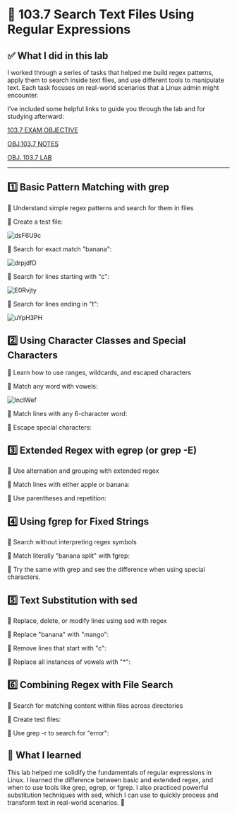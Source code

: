 # 🧪 103.7 Search Text Files Using Regular Expressions 

## ✅ What I did in this lab
I worked through a series of tasks that helped me build regex patterns, apply them to search inside text files, and use different tools to manipulate text. Each task focuses on real-world scenarios that a Linux admin might encounter.

I’ve included some helpful links to guide you through the lab and for studying afterward:

[103.7 EXAM OBJECTIVE](https://www.lpi.org/our-certifications/exam-101-102-objectives/#103.7_Search_text_files_using_regular_expressions)

[OBJ.103.7 NOTES]()

[OBJ. 103.7 LAB]()

---

## 1️⃣ Basic Pattern Matching with grep
🔹 Understand simple regex patterns and search for them in files

🔹 Create a test file:

![dsF6U9c](https://github.com/user-attachments/assets/cf595f78-b599-4b8b-9882-146ae2796540)

🔹 Search for exact match "banana":

![drpjdfD](https://github.com/user-attachments/assets/3259d242-e1e6-44bc-b2d6-84eebd05e1fb)

🔹 Search for lines starting with "c":

![E0Rvjty](https://github.com/user-attachments/assets/46dbece5-ba37-441b-a052-b6ae771619e0)

🔹 Search for lines ending in "t":

![uYpH3PH](https://github.com/user-attachments/assets/754cba57-5386-4bde-9656-fb85fd45593a)


## 2️⃣ Using Character Classes and Special Characters
🔹 Learn how to use ranges, wildcards, and escaped characters

🔹 Match any word with vowels:

![InclWef](https://github.com/user-attachments/assets/0714c311-6662-4b1a-9d2b-58a04983eb28)

🔹 Match lines with any 6-character word:

🔹 Escape special characters:

## 3️⃣ Extended Regex with egrep (or grep -E)
🔹 Use alternation and grouping with extended regex

🔹 Match lines with either apple or banana:

🔹 Use parentheses and repetition:

## 4️⃣ Using fgrep for Fixed Strings
🔹 Search without interpreting regex symbols

🔹 Match literally "banana split" with fgrep:

🔹 Try the same with grep and see the difference when using special characters.

## 5️⃣ Text Substitution with sed
🔹 Replace, delete, or modify lines using sed with regex

🔹 Replace "banana" with "mango":

🔹 Remove lines that start with "c":

🔹 Replace all instances of vowels with "*":

## 6️⃣ Combining Regex with File Search
🔹 Search for matching content within files across directories

🔹 Create test files:

🔹 Use grep -r to search for "error":


## 🧠 What I learned
This lab helped me solidify the fundamentals of regular expressions in Linux. I learned the difference between basic and extended regex, and when to use tools like grep, egrep, or fgrep. I also practiced powerful substitution techniques with sed, which I can use to quickly process and transform text in real-world scenarios. 🚀
